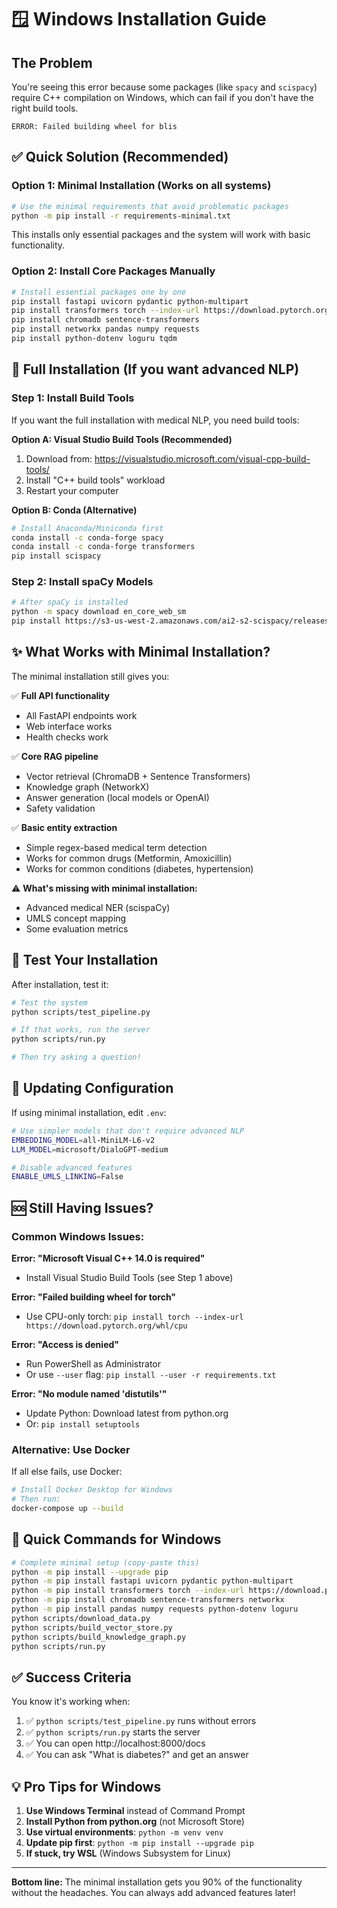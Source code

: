 # 🪟 Windows Installation Guide

## The Problem

You're seeing this error because some packages (like `spacy` and `scispacy`) require C++ compilation on Windows, which can fail if you don't have the right build tools.

```
ERROR: Failed building wheel for blis
```

## ✅ Quick Solution (Recommended)

### Option 1: Minimal Installation (Works on all systems)

```bash
# Use the minimal requirements that avoid problematic packages
python -m pip install -r requirements-minimal.txt
```

This installs only essential packages and the system will work with basic functionality.

### Option 2: Install Core Packages Manually

```bash
# Install essential packages one by one
pip install fastapi uvicorn pydantic python-multipart
pip install transformers torch --index-url https://download.pytorch.org/whl/cpu
pip install chromadb sentence-transformers
pip install networkx pandas numpy requests
pip install python-dotenv loguru tqdm
```

## 🔧 Full Installation (If you want advanced NLP)

### Step 1: Install Build Tools

If you want the full installation with medical NLP, you need build tools:

**Option A: Visual Studio Build Tools (Recommended)**
1. Download from: https://visualstudio.microsoft.com/visual-cpp-build-tools/
2. Install "C++ build tools" workload
3. Restart your computer

**Option B: Conda (Alternative)**
```bash
# Install Anaconda/Miniconda first
conda install -c conda-forge spacy
conda install -c conda-forge transformers
pip install scispacy
```

### Step 2: Install spaCy Models

```bash
# After spaCy is installed
python -m spacy download en_core_web_sm
pip install https://s3-us-west-2.amazonaws.com/ai2-s2-scispacy/releases/v0.5.3/en_core_sci_md-0.5.3.tar.gz
```

## ✨ What Works with Minimal Installation?

The minimal installation still gives you:

✅ **Full API functionality**
- All FastAPI endpoints work
- Web interface works
- Health checks work

✅ **Core RAG pipeline**
- Vector retrieval (ChromaDB + Sentence Transformers)
- Knowledge graph (NetworkX)
- Answer generation (local models or OpenAI)
- Safety validation

✅ **Basic entity extraction**
- Simple regex-based medical term detection
- Works for common drugs (Metformin, Amoxicillin)
- Works for common conditions (diabetes, hypertension)

⚠️ **What's missing with minimal installation:**
- Advanced medical NER (scispaCy)
- UMLS concept mapping
- Some evaluation metrics

## 🚀 Test Your Installation

After installation, test it:

```bash
# Test the system
python scripts/test_pipeline.py

# If that works, run the server
python scripts/run.py

# Then try asking a question!
```

## 📝 Updating Configuration

If using minimal installation, edit `.env`:

```bash
# Use simpler models that don't require advanced NLP
EMBEDDING_MODEL=all-MiniLM-L6-v2
LLM_MODEL=microsoft/DialoGPT-medium

# Disable advanced features
ENABLE_UMLS_LINKING=False
```

## 🆘 Still Having Issues?

### Common Windows Issues:

**Error: "Microsoft Visual C++ 14.0 is required"**
- Install Visual Studio Build Tools (see Step 1 above)

**Error: "Failed building wheel for torch"**
- Use CPU-only torch: `pip install torch --index-url https://download.pytorch.org/whl/cpu`

**Error: "Access is denied"**
- Run PowerShell as Administrator
- Or use `--user` flag: `pip install --user -r requirements.txt`

**Error: "No module named 'distutils'"**
- Update Python: Download latest from python.org
- Or: `pip install setuptools`

### Alternative: Use Docker

If all else fails, use Docker:

```bash
# Install Docker Desktop for Windows
# Then run:
docker-compose up --build
```

## 🎯 Quick Commands for Windows

```bash
# Complete minimal setup (copy-paste this)
python -m pip install --upgrade pip
python -m pip install fastapi uvicorn pydantic python-multipart
python -m pip install transformers torch --index-url https://download.pytorch.org/whl/cpu
python -m pip install chromadb sentence-transformers networkx
python -m pip install pandas numpy requests python-dotenv loguru
python scripts/download_data.py
python scripts/build_vector_store.py
python scripts/build_knowledge_graph.py
python scripts/run.py
```

## ✅ Success Criteria

You know it's working when:

1. ✅ `python scripts/test_pipeline.py` runs without errors
2. ✅ `python scripts/run.py` starts the server
3. ✅ You can open http://localhost:8000/docs
4. ✅ You can ask "What is diabetes?" and get an answer

## 💡 Pro Tips for Windows

1. **Use Windows Terminal** instead of Command Prompt
2. **Install Python from python.org** (not Microsoft Store)
3. **Use virtual environments**: `python -m venv venv`
4. **Update pip first**: `python -m pip install --upgrade pip`
5. **If stuck, try WSL** (Windows Subsystem for Linux)

---

**Bottom line:** The minimal installation gets you 90% of the functionality without the headaches. You can always add advanced features later!